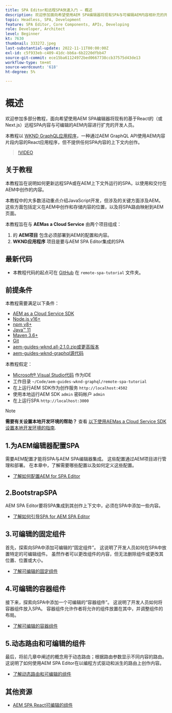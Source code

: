 ```yaml
---
title: SPA Editor和远程SPA快速入门 — 概述
description: 欢迎参加面向希望使用AEM SPA编辑器将现有SPA与可编辑AEM内容相补充的开发人员的多部分教程。
topic: Headless, SPA, Development
feature: SPA Editor, Core Components, APIs, Developing
role: Developer, Architect
level: Beginner
kt: 7630
thumbnail: 333272.jpeg
last-substantial-update: 2022-11-11T00:00:00Z
exl-id: c5f933eb-c409-41dc-bb6a-6b2220dfbb47
source-git-commit: ece15ba61124972bed0667738ccb37575d43de13
workflow-type: tm+mt
source-wordcount: '618'
ht-degree: 5%

---
```


# 概述

欢迎参加多部分教程，面向希望使用AEM SPA编辑器将现有的基于React的（或Next.js）远程SPA内容与可编辑的AEM内容进行扩充的开发人员。

本教程以 [WKND GraphQL应用程序](https://experienceleague.adobe.com/docs/experience-manager-learn/getting-started-with-aem-headless/graphql/overview.html)，一种通过AEM GraphQL API使用AEM内容片段内容的React应用程序，但不提供任何SPA内容的上下文内创作。

>[!VIDEO](https://video.tv.adobe.com/v/333272/?quality=12&learn=on)

## 关于教程

本教程旨在说明如何更新远程SPA或在AEM上下文外运行的SPA，以使用和交付在AEM中创作的内容。

本教程中的大多数活动重点介绍JavaScript开发，但涉及的关键方面涉及AEM。 这些方面包括定义在AEM中创作和存储内容的位置，以及将SPA路由映射到AEM页面。

本教程旨在与 **AEMas a Cloud Service** 由两个项目组成：

1. 的 __AEM项目__ 包含必须部署到AEM的配置和内容。
1. __WKND应用程序__ 项目是要与AEM SPA Editor集成的SPA

## 最新代码

+ 本教程代码的起点可在 [GitHub](https://github.com/adobe/aem-guides-wknd-graphql/tree/main/remote-spa) 在 `remote-spa-tutorial` 文件夹。

## 前提条件

本教程需要满足以下条件：

+ [AEM as a Cloud Service SDK](https://experienceleague.adobe.com/docs/experience-manager-learn/cloud-service/local-development-environment-set-up/aem-runtime.html?lang=en)
+ [Node.js v16+](https://nodejs.org/en/)
+ [npm v8+](https://www.npmjs.com/)
+ [Java™ 11](https://downloads.experiencecloud.adobe.com/content/software-distribution/en/general.html)
+ [Maven 3.6+](https://maven.apache.org/)
+ [Git](https://git-scm.com/downloads)
+ [aem-guides-wknd.all-2.1.0.zip或更高版本](https://github.com/adobe/aem-guides-wknd/releases)
+ [aem-guides-wknd-graphql源代码](https://github.com/adobe/aem-guides-wknd-graphql/tree/main)

本教程假定：

+ [Microsoft® Visual Studio代码](https://visualstudio.microsoft.com/) 作为IDE
+ 工作目录 `~/Code/aem-guides-wknd-graphql/remote-spa-tutorial`
+ 在上运行AEM SDK作为创作服务 `http://localhost:4502`
+ 使用本地运行AEM SDK `admin` 密码帐户 `admin`
+ 在上运行SPA `http://localhost:3000`

>[!NOTE]
>
> **需要有关设置本地开发环境的帮助？** 查看 [以下使用AEMas a Cloud Service SDK设置本地开发环境的指南](https://experienceleague.adobe.com/docs/experience-manager-learn/cloud-service/local-development-environment-set-up/overview.html?lang=zh-Hans).

## 1.为AEM编辑器配置SPA

需要AEM配置才能将SPA与AEM SPA编辑器集成。 这些配置通过AEM项目进行管理和部署。 在本章中，了解需要哪些配置以及如何定义这些配置。

+ [了解如何配置AEM for SPA Editor](./aem-configure.md)

## 2.BootstrapSPA

AEM SPA Editor要将SPA集成到其创作上下文中，必须在SPA中添加一些内容。

+ [了解如何引导SPA for AEM SPA Editor](./spa-bootstrap.md)

## 3.可编辑的固定组件

首先，探索向SPA中添加可编辑的“固定组件”。 这说明了开发人员如何在SPA中放置特定的可编辑组件。 虽然作者可以更改组件的内容，但无法删除组件或更改其位置、位置或大小。

+ [了解可编辑的固定组件](./spa-fixed-component.md)

## 4.可编辑的容器组件

接下来，探索向SPA中添加一个可编辑的“容器组件”。 这说明了开发人员如何将容器组件放入SPA。 容器组件允许作者将允许的组件放置在其中，并调整组件的布局。

+ [了解可编辑的容器组件](./spa-container-component.md)

## 5.动态路由和可编辑的组件

最后，将前几章中阐述的概念用于动态路由；根据路由参数显示不同内容的路由。 这说明了如何使用AEM SPA Editor在以编程方式驱动和派生的路由上创作内容。

+ [了解动态路由和可编辑的组件](./spa-dynamic-routes.md)

## 其他资源

+ [AEM SPA React可编辑的组件](https://www.npmjs.com/package/@adobe/aem-react-editable-components)